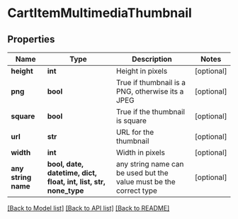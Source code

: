 # CartItemMultimediaThumbnail


## Properties
Name | Type | Description | Notes
------------ | ------------- | ------------- | -------------
**height** | **int** | Height in pixels | [optional] 
**png** | **bool** | True if thumbnail is a PNG, otherwise its a JPEG | [optional] 
**square** | **bool** | True if the thumbnail is square | [optional] 
**url** | **str** | URL for the thumbnail | [optional] 
**width** | **int** | Width in pixels | [optional] 
**any string name** | **bool, date, datetime, dict, float, int, list, str, none_type** | any string name can be used but the value must be the correct type | [optional]

[[Back to Model list]](../README.md#documentation-for-models) [[Back to API list]](../README.md#documentation-for-api-endpoints) [[Back to README]](../README.md)


